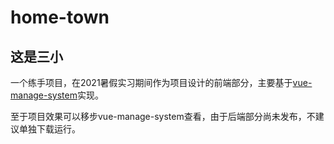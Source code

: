 # home-town

## 这是三小

一个练手项目，在2021暑假实习期间作为项目设计的前端部分，主要基于[vue-manage-system](https://github.com/lin-xin/vue-manage-system)实现。

至于项目效果可以移步vue-manage-system查看，由于后端部分尚未发布，不建议单独下载运行。
